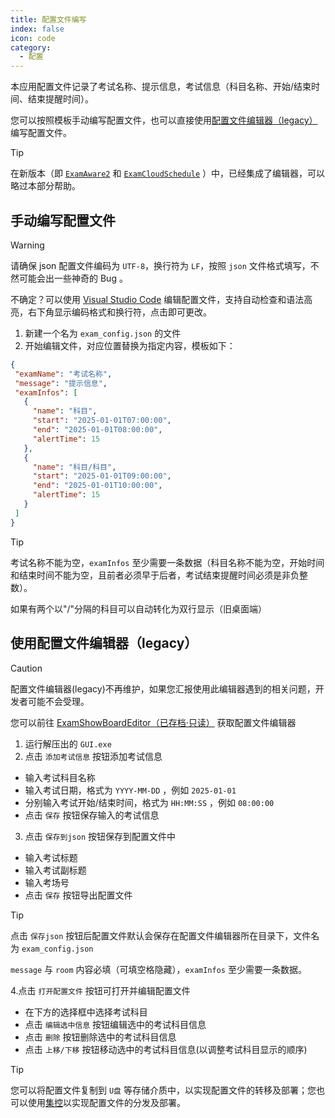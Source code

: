 ```yaml
---
title: 配置文件编写
index: false
icon: code
category:
  - 配置
---
```


本应用配置文件记录了考试名称、提示信息，考试信息（科目名称、开始/结束时间、结束提醒时间）。

您可以按照模板手动编写配置文件，也可以直接使用[配置文件编辑器（legacy）](https://github.com/ExamAware/DSZExamShowBoardEditor/releases/latest)编写配置文件。

> [!tip]
>
> 在新版本（即 [`ExamAware2`](https://github.com/ExamAware/ExamAware2) 和 [`ExamCloudSchedule`](https://github.com/ExamAware/ExamCloudSchedule) ）中，已经集成了编辑器，可以略过本部分帮助。

## 手动编写配置文件   
> [!warning]
>
> 请确保 json 配置文件编码为 `UTF-8`，换行符为 `LF`，按照 `json` 文件格式填写，不然可能会出一些神奇的 Bug 。
>
> 不确定？可以使用 [Visual Studio Code](https://code.visualstudio.com/) 编辑配置文件，支持自动检查和语法高亮，右下角显示编码格式和换行符，点击即可更改。

 1. 新建一个名为 `exam_config.json` 的文件
 2. 开始编辑文件，对应位置替换为指定内容，模板如下：
 ```json
{
  "examName": "考试名称",
  "message": "提示信息",
  "examInfos": [
    {
      "name": "科目",
      "start": "2025-01-01T07:00:00",
      "end": "2025-01-01T08:00:00",
      "alertTime": 15
    },
    {
      "name": "科目/科目",
      "start": "2025-01-01T09:00:00",
      "end": "2025-01-01T10:00:00",
      "alertTime": 15
    }
  ]
}
```    

> [!tip]
>
> 考试名称不能为空，`examInfos` 至少需要一条数据（科目名称不能为空，开始时间和结束时间不能为空，且前者必须早于后者，考试结束提醒时间必须是非负整数）。
>
> 如果有两个以"/"分隔的科目可以自动转化为双行显示（旧桌面端）

## 使用配置文件编辑器（legacy）

> [!caution]
>
> 配置文件编辑器(legacy)不再维护，如果您汇报使用此编辑器遇到的相关问题，开发者可能不会受理。

您可以前往 [ExamShowBoardEditor（已存档·只读）](https://github.com/ExamAware/DSZExamShowBoardEditor/releases/latest) 获取配置文件编辑器

1. 运行解压出的 `GUI.exe`
2. 点击 `添加考试信息` 按钮添加考试信息
  - 输入考试科目名称
  - 输入考试日期，格式为 `YYYY-MM-DD` ，例如 `2025-01-01`
  - 分别输入考试开始/结束时间，格式为 `HH:MM:SS` ，例如 `08:00:00`
  - 点击 `保存` 按钮保存输入的考试信息
3. 点击 `保存到json` 按钮保存到配置文件中
  - 输入考试标题
  - 输入考试副标题
  - 输入考场号
  - 点击 `保存` 按钮导出配置文件

> [!tip]
>
> 点击 `保存json` 按钮后配置文件默认会保存在配置文件编辑器所在目录下，文件名为 `exam_config.json`
>
> `message` 与 `room` 内容必填（可填空格隐藏），`examInfos` 至少需要一条数据。

4.点击 `打开配置文件` 按钮可打开并编辑配置文件
  - 在下方的选择框中选择考试科目
  - 点击 `编辑选中信息` 按钮编辑选中的考试科目信息
  - 点击 `删除` 按钮删除选中的考试科目信息
  - 点击 `上移/下移` 按钮移动选中的考试科目信息(以调整考试科目显示的顺序)

> [!tip]   
>
>您可以将配置文件复制到 `U盘` 等存储介质中，以实现配置文件的转移及部署；您也可以使用[集控](../management/index.md)以实现配置文件的分发及部署。